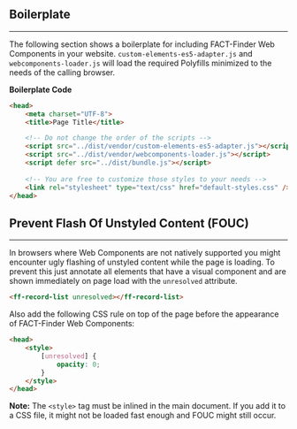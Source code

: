 ## Boilerplate

---

The following section shows a boilerplate for including FACT-Finder Web Components in your website. `custom-elements-es5-adapter.js` and `webcomponents-loader.js` will load the required Polyfills minimized to the needs of the calling browser. 

**Boilerplate Code**
```html
<head>
    <meta charset="UTF-8">
    <title>Page Title</title>

    <!-- Do not change the order of the scripts -->
    <script src="../dist/vendor/custom-elements-es5-adapter.js"></script>
    <script src="../dist/vendor/webcomponents-loader.js"></script>
    <script defer src="../dist/bundle.js"></script>
    
    <!-- You are free to customize those styles to your needs -->
    <link rel="stylesheet" type="text/css" href="default-styles.css" />
</head>
```

## Prevent Flash Of Unstyled Content (FOUC)

---

In browsers where Web Components are not natively supported you might encounter ugly flashing of unstyled content while the page is loading. To prevent this just annotate all elements that have a visual component and are shown immediately on page load with the `unresolved` attribute.
```html
<ff-record-list unresolved></ff-record-list>
```
Also add the following CSS rule on top of the page before the appearance of FACT-Finder Web Components:

```html
<head>
    <style>
        [unresolved] {
            opacity: 0;
        }
    </style>
</head>
```

**Note:** The `<style>` tag must be inlined in the main document. If you add it to a CSS file, it might not be loaded fast enough and FOUC might still occur.
